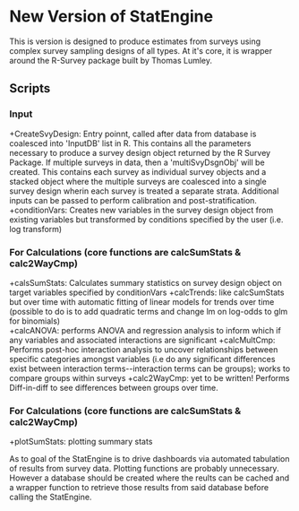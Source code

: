 
# New Version of StatEngine  

This is version is designed to produce estimates from surveys using complex survey sampling designs of all types. At it's core, it is wrapper around the R-Survey package built by Thomas Lumley.

## Scripts  
### Input  
+CreateSvyDesign: Entry poinnt, called after data from database is coalesced into 'InputDB' list in R. This contains all the parameters necessary to produce a survey design object returned by the R Survey Package. If multiple surveys in data, then a 'multiSvyDsgnObj' will be created. This contains each survey as individual survey objects and a stacked object where the multiple surveys are coalesced into a single survey design wherin each survey is treated a separate strata. Additional inputs can be passed to perform calibration and post-stratification.  
+conditionVars: Creates new variables in the survey design object from existing variables but transformed by conditions specified by the user (i.e. log transform)  
### For Calculations (core functions are calcSumStats & calc2WayCmp) 
+calsSumStats: Calculates summary statistics on survey design object on target variables specified by conditionVars
+calcTrends: like calcSumStats but over time with automatic fitting of linear models for trends over time (possible to do is to add quadratic terms and change lm on log-odds to glm for binomials)  
+calcANOVA: performs ANOVA and regression analysis to inform which if any variables and associated interactions are significant 
+calcMultCmp: Performs post-hoc interaction analysis to uncover relationships between specific categories amongst variables (i.e do any significant differences exist between interaction terms--interaction terms can be groups); works to compare groups within surveys 
+calc2WayCmp: yet to be written! Performs Diff-in-diff to see differences between groups over time.
### For Calculations (core functions are calcSumStats & calc2WayCmp)
+plotSumStats: plotting summary stats  

As to goal of the StatEngine is to drive dashboards via automated tabulation of results from survey data. Plotting functions are probably unnecessary. However a database should be created where the reults can be cached and a wrapper function to retrieve those results from said database before calling the StatEngine.





